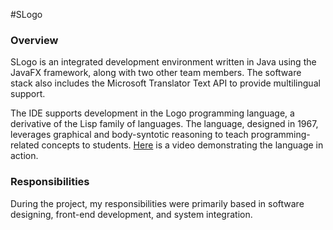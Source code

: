 #SLogo

### Overview
SLogo is an integrated development environment written in Java using the JavaFX framework, along with two other team members. The software stack also includes the Microsoft Translator Text API to provide multilingual support.

The IDE supports development in the Logo programming language, a derivative of the Lisp family of languages. The language, designed in 1967, leverages graphical and body-syntotic reasoning to teach programming-related concepts to students. [Here](https://www.youtube.com/watch?v=mttyoaspa7U) is a video demonstrating the language in action.

### Responsibilities
During the project, my responsibilities were primarily based in software designing, front-end development, and system integration.
